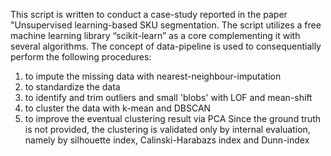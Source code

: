 This script is written to conduct a case-study reported in the paper "Unsupervised learning-based SKU segmentation.
The script utilizes a free machine learning library “scikit-learn” as a core complementing it with several algorithms.
The concept of data-pipeline is used to consequentially perform the following procedures:
1) to impute the missing data with nearest-neighbour-imputation
2) to standardize the data
3) to identify and trim outliers and small 'blobs' with LOF and mean-shift
4) to cluster the data with k-mean and DBSCAN
5) to improve the eventual clustering result via PCA
Since the ground truth is not provided, the clustering is validated only by internal evaluation, namely by silhouette index, Calinski-Harabazs index and Dunn-index
